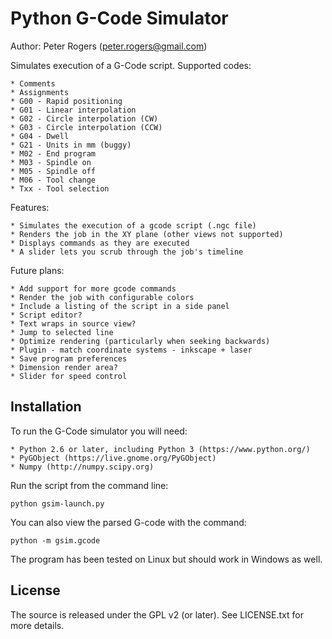 Python G-Code Simulator
=======================
Author: Peter Rogers (peter.rogers@gmail.com)

Simulates execution of a G-Code script. Supported codes:

    * Comments
    * Assignments
    * G00 - Rapid positioning
    * G01 - Linear interpolation
    * G02 - Circle interpolation (CW)
    * G03 - Circle interpolation (CCW)
    * G04 - Dwell
    * G21 - Units in mm (buggy)
    * M02 - End program
    * M03 - Spindle on
    * M05 - Spindle off
    * M06 - Tool change
    * Txx - Tool selection

Features:

    * Simulates the execution of a gcode script (.ngc file)
    * Renders the job in the XY plane (other views not supported)
    * Displays commands as they are executed
    * A slider lets you scrub through the job's timeline

Future plans:

    * Add support for more gcode commands
    * Render the job with configurable colors
    * Include a listing of the script in a side panel
    * Script editor?
    * Text wraps in source view?
    * Jump to selected line
    * Optimize rendering (particularly when seeking backwards)
    * Plugin - match coordinate systems - inkscape + laser
    * Save program preferences
    * Dimension render area?
    * Slider for speed control

Installation
------------

To run the G-Code simulator you will need:

    * Python 2.6 or later, including Python 3 (https://www.python.org/)
    * PyGObject (https://live.gnome.org/PyGObject)
    * Numpy (http://numpy.scipy.org)

Run the script from the command line:

    python gsim-launch.py

You can also view the parsed G-code with the command:

    python -m gsim.gcode

The program has been tested on Linux but should work in Windows as well.

License
-------

The source is released under the GPL v2 (or later). See LICENSE.txt for more details.


